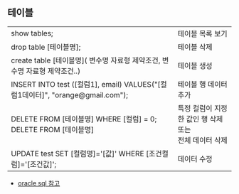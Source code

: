 ## 테이블

<table>
    <tr>
        <td>show tables;</td>
        <td>테이블 목록 보기</td>
    </tr>
    <tr>
        <td>drop table [테이블명];</td>
        <td>테이블 삭제</td>
    </tr>
    <tr>
        <td>create table [테이블명]( 변수명 자료형 제약조건, 변수명 자료형 제약조건..)</td>
        <td>테이블 생성</td>
    </tr>
    <tr>
        <td>INSERT INTO test ([컬럼1], email) VALUES("[컬럼1데이터]", "orange@gmail.com"); </td>
        <td>테이블 행 데이터추가</td>
    </tr>
    <tr>
        <td>DELETE FROM [테이블명] WHERE [컬럼] = 0;
            <br>DELETE FROM [테이블명] 
        </td>
        <td>특정 컬럼이 지정한 값인 행 삭제 또는
            <br>전체 데이터 삭제  
        </td>
    </tr>
    <tr>
        <td>UPDATE test SET [컬럼명]='[값]' WHERE [조건컬럼]='[조건값]'; </td>
        <td>데이터 수정</td>
    </tr>
</table>

- [oracle sql 참고](https://github.com/hyeah0/SmartWeb_Contents_WebApplication_developer_class/blob/main/2_Data/extra02_sql%20%EC%A0%95%EB%A6%AC.md)
